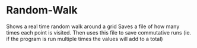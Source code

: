 # Random-Walk
Shows a real time random walk around a grid
Saves a file of how many times each point is visited. Then uses this file to save commutative runs
(ie. if the program is run multiple times the values will add to a total)

